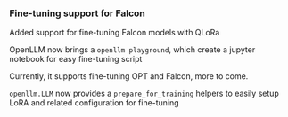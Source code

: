 ### Fine-tuning support for Falcon

Added support for fine-tuning Falcon models with QLoRa

OpenLLM now brings a `openllm playground`, which create a jupyter notebook for
easy fine-tuning script

Currently, it supports fine-tuning OPT and Falcon, more to come.

`openllm.LLM` now provides a `prepare_for_training` helpers to easily setup LoRA
and related configuration for fine-tuning
